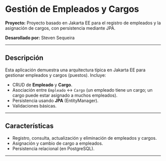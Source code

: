 # Gestión de Empleados y Cargos

**Proyecto:** Proyecto basado en Jakarta EE para el registro de empleados y la asignación de cargos, con persistencia mediante JPA.

**Desarollado por:** Steven Sequeira

---

## Descripción
Esta aplicación demuestra una arquitectura típica en Jakarta EE para gestionar empleados y cargos (puestos). Incluye:
- CRUD de **Empleado** y **Cargo**.
- Asociación entre `Empleado` ↔ `Cargo` (un empleado tiene un cargo; un cargo puede estar asignado a muchos empleados).
- Persistencia usando **JPA** (EntityManager).
- Validaciones básicas.

---

## Características
- Registro, consulta, actualización y eliminación de empleados y cargos.
- Asignación y cambio de cargo a empleados.
- Persistencia relacional (en PostgreSQL).

---
